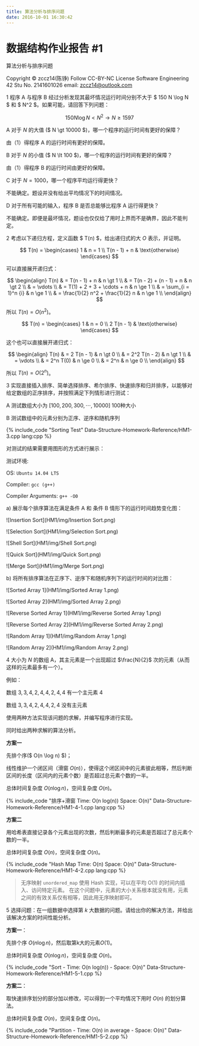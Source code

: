 ```yaml
---
title: 算法分析与排序问题
date: 2016-10-01 16:30:42
---
```


# 数据结构作业报告 #1 

<div id="print-title">算法分析与排序问题</div>

<div id="print-by">

Copyright &copy; zccz14(陈铮)
Follow CC-BY-NC License
Software Engineering 42
Stu No. 2141601026
email: zccz14@outlook.com

</div>

<div style="page-break-after: always;"></div>

1 程序 A 与程序 B 经过分析发现其最坏情况运行时间分别不大于 $ 150 N \log N $ 和 $ N^2 $。如果可能，请回答下列问题：

$$
150 N \log N < N^2 \to N \ge 1597 \tag{1}
$$

A  对于 $N$ 的大值 ($ N \gt 10000 $)，哪一个程序的运行时间有更好的保障？

由（1）得程序 A 的运行时间有更好的保障。

B  对于 $N$ 的小值 ($ N \lt 100   $)，哪一个程序的运行时间有更好的保障？

由（1）得程序 B 的运行时间由更好的保障。

C  对于 $N = 1000$，哪一个程序平均运行得更快？

不能确定。题设并没有给出平均情况下的时间情况。

D  对于所有可能的输入，程序 B 是否总能够比程序 A 运行得更快？

不能确定。即便是最坏情况，题设也仅仅给了用时上界而不是确界，因此不能判定。

2 考虑以下递归方程，定义函数 $ T(n) $，给出递归式的大 $O$ 表示，并证明。

$$
T(n) = \begin{cases}
  1 & n = 1 \\
  T(n - 1) + n & \text{otherwise} 
\end{cases} 
$$

可以直接展开递归式：

$$
\begin{align}
T(n) & = T(n - 1) + n & n \gt 1 \\
     & = T(n - 2) + (n - 1) + n & n \gt 2 \\
     & = \vdots \\
     & = T(1) + 2 + 3 + \cdots + n & n \ge 1 \\
     & = \sum_{i = 1}^n {i} & n \ge 1 \\
     & = \frac{1}{2} n^2 + \frac{1}{2} n & n \ge 1 \\
\end{align}
$$

所以 $T(n) = O(n^2)$。

$$
T(n) = \begin{cases}
  1 & n = 0 \\
  2 T(n - 1) & \text{otherwise}
\end{cases}
$$

这个也可以直接展开递归式：

$$
\begin{align}
T(n) & = 2 T(n - 1) & n \gt 0 \\
     & = 2^2 T(n - 2) & n \gt 1 \\
     & = \vdots \\
     & = 2^n T(0) & n \ge 0 \\
     & = 2^n & n \ge 0 \\
\end{align}
$$

所以 $T(n) = O(2^n)$。

3 实现直接插入排序、简单选择排序、希尔排序、快速排序和归并排序，以能够对给定数组的正序排序，并按照满足下列情形进行测试：

A 测试数组大小为 $[100, 200, 300, \cdots, 10000]$ 100种大小

B 测试数组中的元素分别为正序、逆序和随机序列

{% include_code "Sorting Test" Data-Structure-Homework-Reference/HM1-3.cpp lang:cpp %}

对测试的结果需要用图形的方式进行展示：

测试环境: 

OS: `Ubuntu 14.04 LTS`

Compiler: `gcc (g++)`

Compiler Arguments: `g++ -O0`

a) 展示每个排序算法在满足条件 A 和 条件 B 情形下的运行时间趋势变化图：

![Insertion Sort](HM1/img/Insertion Sort.png)

![Selection Sort](HM1/img/Selection Sort.png)

![Shell Sort](HM1/img/Shell Sort.png)

![Quick Sort](HM1/img/Quick Sort.png)

![Merge Sort](HM1/img/Merge Sort.png)


b) 将所有排序算法在正序下、逆序下和随机序列下的运行时间的对比图：


![Sorted Array 1](HM1/img/Sorted Array 1.png)

![Sorted Array 2](HM1/img/Sorted Array 2.png)

![Reverse Sorted Array 1](HM1/img/Reverse Sorted Array 1.png)

![Reverse Sorted Array 2](HM1/img/Reverse Sorted Array 2.png)

![Random Array 1](HM1/img/Random Array 1.png)

![Random Array 2](HM1/img/Random Array 2.png)

4 大小为 $N$ 的数组 A，其主元素是一个出现超过 $\frac{N}{2}$ 次的元素（从而这样的元素最多有一个）。

例如：

数组 $3, 3, 4, 2, 4, 4, 2, 4, 4$ 有一个主元素 $4$

数组 $3, 3, 4, 2, 4, 4, 2, 4$ 没有主元素

使用两种方法实现该问题的求解，并编写程序进行实现。

同时给出两种求解的算法分析。

**方案一**

先排个序($ O(n \log n) $)；

线性维护一个闭区间（滑窗 $O(n)$），使得这个闭区间中的元素彼此相等，然后判断区间的长度（区间内的元素个数）是否超过总元素个数的一半。

总体时间复杂度 $O(n \log n)$，空间复杂度 $O(n)$。

{% include_code "排序+滑窗 Time: O(n log(n)) Space: O(n)" Data-Structure-Homework-Reference/HM1-4-1.cpp lang:cpp %}

**方案二**

用哈希表直接记录各个元素出现的次数，然后判断最多的元素是否超过了总元素个数的一半。

总体时间复杂度 $O(n)$，空间复杂度 $O(n)$。

{% include_code "Hash Map Time: O(n) Space: O(n)" Data-Structure-Homework-Reference/HM1-4-2.cpp lang:cpp %}

> 无序映射 `unordered_map` 使用 Hash 实现，可以在平均 O(1) 的时间内插入、访问特定元素。
> 在这个问题中，元素的大小关系根本就没有用，元素之间的有效关系仅有相等，因此用无序映射即可。

5 选择问题：在一组数据中选择第 $k$ 大数据的问题。请给出你的解决方法，并给出该解决方案的时间性能分析。

**方案一**：

先排个序 $O(n \log n)$，然后取第k大的元素$O(1)$。

总体时间复杂度 $O(n \log n)$，空间复杂度 $O(n)$。

{% include_code "Sort - Time: O(n log(n)) - Space: O(n)" Data-Structure-Homework-Reference/HM1-5-1.cpp %}

**方案二**：

取快速排序划分的部分加以修改，可以得到一个平均情况下用时 $O(n)$ 的划分算法。

总体时间复杂度 $O(n)$，空间复杂度 $O(n)$。

{% include_code "Partition - Time: O(n) in average - Space: O(n)" Data-Structure-Homework-Reference/HM1-5-2.cpp %}

